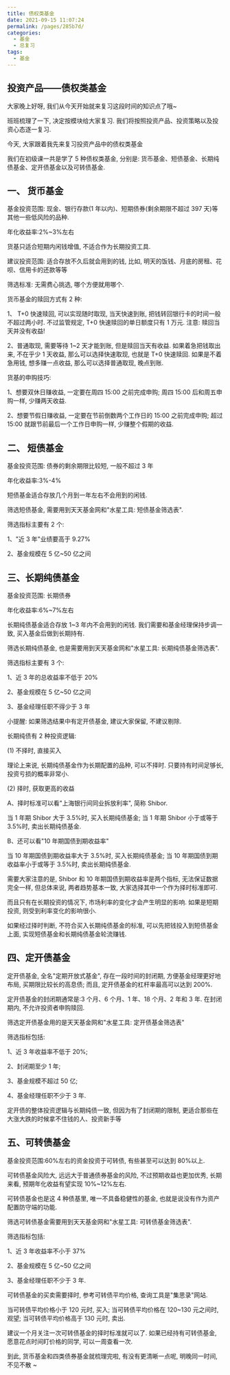 ```yaml
---
title: 债权类基金
date: 2021-09-15 11:07:24
permalink: /pages/285b7d/
categories:
  - 基金
  - 总复习
tags:
  - 基金
---
```


## 投资产品——债权类基金

大家晚上好呀, 我们从今天开始就来复习这段时间的知识点了哦~

班班梳理了一下, 决定按模块给大家复习. 我们将按照投资产品、投资策略以及投资心态逐一复习.

今天, 大家跟着我先来复习投资产品中的债权类基金

我们在初级课一共是学了 5 种债权类基金, 分别是: 货币基金、短债基金、长期纯债基金、定开债基金以及可转债基金.

## 一、 货币基金

基金投资范围: 现金、银行存款(1 年以内)、短期债券(剩余期限不超过 397 天)等其他一些低风险的品种.

年化收益率:2%~3%左右

货基只适合短期内闲钱增值, 不适合作为长期投资工具.

建议投资范围: 适合存放不久后就会用到的钱, 比如, 明天的饭钱、月底的房租、花呗、信用卡的还款等等

筛选标准: 无需费心挑选, 哪个方便就用哪个.

货币基金的赎回方式有 2 种:

1、 T+0 快速赎回, 可以实现随时取现, 当天快速到账, 把钱转回银行卡的时间一般不超过两小时. 不过监管规定, T+0 快速赎回的单日额度只有 1 万元. 注意: 赎回当天并没有收益!

2、普通取现, 需要等待 1~2 天才能到账, 但是赎回当天有收益. 如果着急把钱取出来, 不在乎少 1 天收益, 那么可以选择快速取现, 也就是 T+0 快速赎回. 如果是不着急用钱, 想多赚一点收益, 那么可以选择普通取现, 晚点到账.

货基的申购技巧:

1、想要双休日赚收益, 一定要在周四 15:00 之前完成申购; 周四 15:00 后和周五申购一样, 少赚两天收益.

2、想要节假日赚收益, 一定要在节前倒数两个工作日的 15:00 之前完成申购; 超过 15:00 就跟节前最后一个工作日申购一样, 少赚整个假期的收益.

## 二、 短债基金

基金投资范围: 债券的剩余期限比较短, 一般不超过 3 年

年化收益率:3%-4%

短债基金适合存放几个月到一年左右不会用到的闲钱.

筛选短债基金, 需要用到天天基金网和"水星工具: 短债基金筛选表".

筛选指标主要有 2 个:

1、"近 3 年"业绩要高于 9.27%

2、基金规模在 5 亿~50 亿之间

## 三、长期纯债基金

基金投资范围: 长期债券

年化收益率:6%~7%左右

长期纯债基金适合存放 1~3 年内不会用到的闲钱. 我们需要和基金经理保持步调一致, 买入基金后做到长期持有.

筛选长期纯债基金, 也是需要用到天天基金网和"水星工具: 长期纯债基金筛选表".

筛选指标主要有 3 个:

1、近 3 年的总收益率不低于 20%

2、基金规模在 5 亿~50 亿之间

3、基金经理任职不得少于 3 年

小提醒: 如果筛选结果中有定开债基金, 建议大家保留, 不建议剔除.

长期纯债有 2 种投资逻辑:

(1) 不择时, 直接买入

理论上来说, 长期纯债基金作为长期配置的品种, 可以不择时. 只要持有时间足够长, 投资亏损的概率非常小.

(2) 择时, 获取更高的收益

A、择时标准可以看"上海银行间同业拆放利率", 简称 Shibor.

当 1 年期 Shibor 大于 3.5%时, 买入长期纯债基金; 当 1 年期 Shibor 小于或等于 3.5%时, 卖出长期纯债基金.

B、还可以看"10 年期国债到期收益率"

当 10 年期国债到期收益率大于 3.5%时, 买入长期纯债基金; 当 10 年期国债到期收益率小于或等于 3.5%时, 卖出长期纯债基金.

需要大家注意的是, Shibor 和 10 年期国债到期收益率是两个指标, 无法保证数据完全一样, 但总体来说, 两者趋势基本一致, 大家选择其中一个作为择时标准即可.

而且只有在长期投资的情况下, 市场利率的变化才会产生明显的影响. 如果是短期投资, 则受到利率变化的影响很小.

如果经过择时判断, 不符合买入长期纯债基金的标准, 可以先把钱投入到短债基金上面, 实现短债基金和长期纯债基金轮流赚钱.

## 四、定开债基金

定开债基金, 全名"定期开放式基金", 存在一段时间的封闭期, 方便基金经理更好地布局, 买期限比较长的高息债; 而且, 定开债基金的杠杆率最高可以达到 200%.

定开债基金的封闭期通常是:3 个月、6 个月、1 年、18 个月、2 年和 3 年. 在封闭期内, 不允许投资者申购赎回.

筛选定开债基金用的是天天基金网和"水星工具: 定开债基金筛选表"

筛选指标包括:

1、近 3 年收益率不低于 20%;

2、封闭期至少 1 年;

3、基金规模不超过 50 亿;

4、基金经理任职不少于 3 年.

定开债的整体投资逻辑与长期纯债一致, 但因为有了封闭期的限制, 更适合那些在大涨大跌的时候拿不住钱的人、投资新手等

## 五、可转债基金

基金投资范围:60%左右的资金投资于可转债, 有些甚至可以达到 80%以上.

可转债基金风险大, 远远大于普通债券基金的风险, 不过预期收益也更加优秀, 长期来看, 预期年化收益有望实现 10%~12%左右.

可转债基金也是这 4 种债基里, 唯一不具备稳健性的基金, 也就是说没有作为资产配置防守端的功能.

筛选可转债基金需要用到天天基金网和"水星工具: 可转债基金筛选表".

筛选指标包括:

1、近 3 年收益率不小于 37%

2、基金规模在 5 亿~50 亿之间

3、基金经理任职不少于 3 年.

可转债基金的买卖需要择时, 参考可转债平均价格, 查询工具是"集思录"网站.

当可转债平均价格小于 120 元时, 买入; 当可转债平均价格在 120~130 元之间时, 观望; 当可转债平均价格高于 130 元时, 卖出.

建议一个月关注一次可转债基金的择时标准就可以了. 如果已经持有可转债基金, 愿意花点时间盯价格的同学, 可以一周查看一次.

到此, 货币基金和四类债券基金就梳理完啦, 有没有更清晰一点呢, 明晚同一时间, 不见不散 ~
